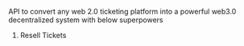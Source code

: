 API to convert any web 2.0 ticketing platform into a powerful web3.0 decentralized system with below superpowers
1. Resell Tickets 
